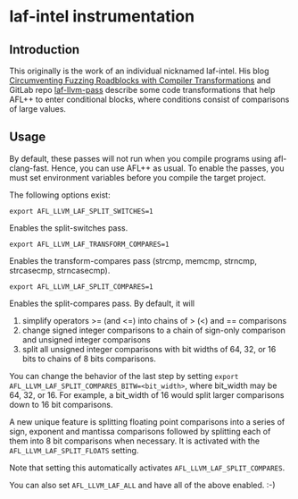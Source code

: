 # laf-intel instrumentation

## Introduction

This originally is the work of an individual nicknamed laf-intel. His blog
[Circumventing Fuzzing Roadblocks with Compiler Transformations](https://lafintel.wordpress.com/)
and GitLab repo [laf-llvm-pass](https://gitlab.com/laf-intel/laf-llvm-pass/)
describe some code transformations that help AFL++ to enter conditional blocks,
where conditions consist of comparisons of large values.

## Usage

By default, these passes will not run when you compile programs using
afl-clang-fast. Hence, you can use AFL++ as usual. To enable the passes, you
must set environment variables before you compile the target project.

The following options exist:

`export AFL_LLVM_LAF_SPLIT_SWITCHES=1`

Enables the split-switches pass.

`export AFL_LLVM_LAF_TRANSFORM_COMPARES=1`

Enables the transform-compares pass (strcmp, memcmp, strncmp, strcasecmp,
strncasecmp).

`export AFL_LLVM_LAF_SPLIT_COMPARES=1`

Enables the split-compares pass. By default, it will
1. simplify operators >= (and <=) into chains of > (<) and == comparisons
2. change signed integer comparisons to a chain of sign-only comparison and
   unsigned integer comparisons
3. split all unsigned integer comparisons with bit widths of 64, 32, or 16 bits
   to chains of 8 bits comparisons.

You can change the behavior of the last step by setting `export
AFL_LLVM_LAF_SPLIT_COMPARES_BITW=<bit_width>`, where bit_width may be 64, 32, or
16. For example, a bit_width of 16 would split larger comparisons down to 16 bit
comparisons.

A new unique feature is splitting floating point comparisons into a series
of sign, exponent and mantissa comparisons followed by splitting each of them
into 8 bit comparisons when necessary. It is activated with the
`AFL_LLVM_LAF_SPLIT_FLOATS` setting.

Note that setting this automatically activates `AFL_LLVM_LAF_SPLIT_COMPARES`.

You can also set `AFL_LLVM_LAF_ALL` and have all of the above enabled. :-)
